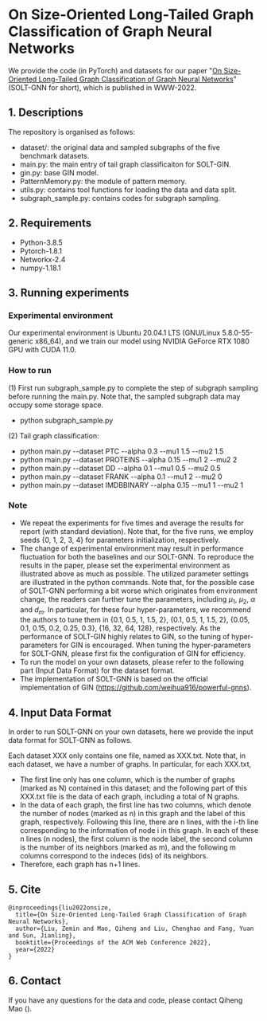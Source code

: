 # On Size-Oriented Long-Tailed Graph Classification of Graph Neural Networks

We provide the code (in PyTorch) and datasets for our paper "[On Size-Oriented Long-Tailed Graph Classification of Graph Neural Networks](https://zemin-liu.github.io/papers/SOLT-GNN-WWW-22.pdf)" (SOLT-GNN for short), which is published in WWW-2022.


## 1. Descriptions
The repository is organised as follows:

- dataset/: the original data and sampled subgraphs of the five benchmark datasets.
- main.py: the main entry of tail graph classificaiton for SOLT-GIN.
- gin.py: base GIN model.
- PatternMemory.py: the module of pattern memory.
- utils.py: contains tool functions for loading the data and data split.
- subgraph_sample.py: contains codes for subgraph sampling.


## 2. Requirements

- Python-3.8.5
- Pytorch-1.8.1
- Networkx-2.4
- numpy-1.18.1


## 3. Running experiments

### Experimental environment
Our experimental environment is Ubuntu 20.04.1 LTS (GNU/Linux 5.8.0-55-generic x86_64), and we train our model using NVIDIA GeForce RTX 1080 GPU with CUDA 11.0.

### How to run

(1) First run subgraph_sample.py to complete the step of subgraph sampling before running the main.py. Note that, the sampled subgraph data may occupy some storage space.

- python subgraph_sample.py

(2) Tail graph classification:

- python main.py --dataset PTC  --alpha 0.3 --mu1 1.5 --mu2 1.5
- python main.py --dataset PROTEINS  --alpha 0.15 --mu1 2 --mu2 2 
- python main.py --dataset DD    --alpha 0.1 --mu1 0.5 --mu2 0.5
- python main.py --dataset FRANK --alpha 0.1 --mu1 2 --mu2 0
- python main.py --dataset IMDBBINARY --alpha 0.15 --mu1 1 --mu2 1

### Note
- We repeat the experiments for five times and average the results for report (with standard deviation). Note that, for the five runs, we employ seeds {0, 1, 2, 3, 4} for parameters initialization, respectively.
- The change of experimental environment may result in performance fluctuation for both the baselines and our SOLT-GNN. To reproduce the results in the paper, please set the experimental environment as illustrated above as much as possible. The utilized parameter settings are illustrated in the python commands. Note that, for the possible case of SOLT-GNN performing a bit worse which originates from environment change, the readers can further tune the parameters, including $\mu_1$, $\mu_2$, $\alpha$ and $d_m$. In particular, for these four hyper-parameters, we recommend the authors to tune them in {0.1, 0.5, 1, 1.5, 2}, {0.1, 0.5, 1, 1.5, 2}, {0.05, 0.1, 0.15, 0.2, 0.25, 0.3}, {16, 32, 64, 128}, respectively. As the performance of SOLT-GIN highly relates to GIN, so the tuning of hyper-parameters for GIN is encouraged. When tuning the hyper-parameters for SOLT-GNN, please first fix the configuration of GIN for efficiency.
- To run the model on your own datasets, please refer to the following part (Input Data Format) for the dataset format.
- The implementation of SOLT-GNN is based on the official implementation of GIN (https://github.com/weihua916/powerful-gnns).


## 4. Input Data Format
In order to run SOLT-GNN on your own datasets, here we provide the input data format for SOLT-GNN as follows.

Each dataset XXX only contains one file, named as XXX.txt. Note that, in each dataset, we have a number of graphs. In particular, for each XXX.txt, 

- The first line only has one column, which is the number of graphs (marked as N) contained in this dataset; and the following part of this XXX.txt file is the data of each graph, including a total of N graphs.
- In the data of each graph, the first line has two columns, which denote the number of nodes (marked as n) in this graph and the label of this graph, respectively. Following this line, there are n lines, with the i-th line corresponding to the information of node i in this graph. In each of these n lines (n nodes), the first column is the node label, the second column is the number of its neighbors (marked as m), and the following m columns correspond to the indeces (ids) of its neighbors.
- Therefore, each graph has n+1 lines.


## 5. Cite

	@inproceedings{liu2022onsize,
	  title={On Size-Oriented Long-Tailed Graph Classification of Graph Neural Networks},
	  author={Liu, Zemin and Mao, Qiheng and Liu, Chenghao and Fang, Yuan and Sun, Jianling},
	  booktitle={Proceedings of the ACM Web Conference 2022},
	  year={2022}
	}

## 6. Contact
If you have any questions for the data and code, please contact Qiheng Mao ().
